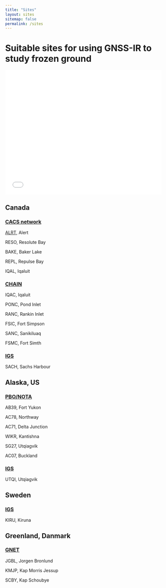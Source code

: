 ```yaml
---
title: "Sites"
layout: sites
sitemap: false
permalink: /sites
---
```


# Suitable sites for using GNSS-IR to study frozen ground


<iframe height="400" width="100%" frameborder="0" src="{{ site.url }}{{ site.baseurl }}/maps/sites_map.html"></iframe>


## Canada

### [CACS network](https://webapp.geod.nrcan.gc.ca/geod/data-donnees/cacs-scca.php?locale=en)

[ALRT](site_alrt.md), Alert

RESO, Resolute Bay

BAKE, Baker Lake

REPL, Repulse Bay

IQAL, Iqaluit

### [CHAIN](http://chain.physics.unb.ca/chain/)

IQAC, Iqaluit

PONC, Pond Inlet

RANC, Rankin Inlet

FSIC, Fort Simpson

SANC, Sanikiluaq

FSMC, Fort Simth

### [IGS](http://www.igs.org/network)

SACH, Sachs Harbour


## Alaska, US

### [PBO/NOTA](https://www.unavco.org/projects/major-projects/nota/nota.html)

AB39, Fort Yukon

AC78, Northway

AC71, Delta Junction

WIKR, Kantishna

SG27, Utqiagvik

AC07, Buckland

### [IGS](http://www.igs.org/network)

UTQI, Utqiagvik

## Sweden

### [IGS](http://www.igs.org/network)

KIRU, Kiruna


## Greenland, Danmark

### [GNET](http://go-gnet.org)

JGBL, Jorgen Bronlund

KMJP, Kap Morris Jessup

SCBY, Kap Schoubye


<div style="width:100%; height:400px; border:none; text-align:center">

</div>